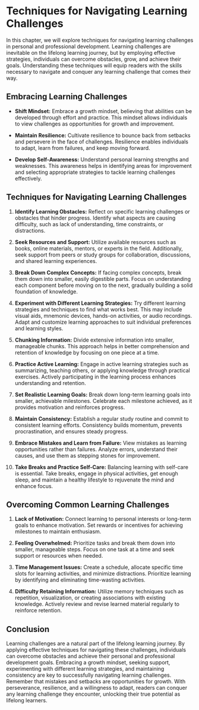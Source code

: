 Techniques for Navigating Learning Challenges
======================================================

In this chapter, we will explore techniques for navigating learning challenges in personal and professional development. Learning challenges are inevitable on the lifelong learning journey, but by employing effective strategies, individuals can overcome obstacles, grow, and achieve their goals. Understanding these techniques will equip readers with the skills necessary to navigate and conquer any learning challenge that comes their way.

Embracing Learning Challenges
-----------------------------

* **Shift Mindset:** Embrace a growth mindset, believing that abilities can be developed through effort and practice. This mindset allows individuals to view challenges as opportunities for growth and improvement.

* **Maintain Resilience:** Cultivate resilience to bounce back from setbacks and persevere in the face of challenges. Resilience enables individuals to adapt, learn from failures, and keep moving forward.

* **Develop Self-Awareness:** Understand personal learning strengths and weaknesses. This awareness helps in identifying areas for improvement and selecting appropriate strategies to tackle learning challenges effectively.

Techniques for Navigating Learning Challenges
---------------------------------------------

1. **Identify Learning Obstacles:** Reflect on specific learning challenges or obstacles that hinder progress. Identify what aspects are causing difficulty, such as lack of understanding, time constraints, or distractions.

2. **Seek Resources and Support:** Utilize available resources such as books, online materials, mentors, or experts in the field. Additionally, seek support from peers or study groups for collaboration, discussions, and shared learning experiences.

3. **Break Down Complex Concepts:** If facing complex concepts, break them down into smaller, easily digestible parts. Focus on understanding each component before moving on to the next, gradually building a solid foundation of knowledge.

4. **Experiment with Different Learning Strategies:** Try different learning strategies and techniques to find what works best. This may include visual aids, mnemonic devices, hands-on activities, or audio recordings. Adapt and customize learning approaches to suit individual preferences and learning styles.

5. **Chunking Information:** Divide extensive information into smaller, manageable chunks. This approach helps in better comprehension and retention of knowledge by focusing on one piece at a time.

6. **Practice Active Learning:** Engage in active learning strategies such as summarizing, teaching others, or applying knowledge through practical exercises. Actively participating in the learning process enhances understanding and retention.

7. **Set Realistic Learning Goals:** Break down long-term learning goals into smaller, achievable milestones. Celebrate each milestone achieved, as it provides motivation and reinforces progress.

8. **Maintain Consistency:** Establish a regular study routine and commit to consistent learning efforts. Consistency builds momentum, prevents procrastination, and ensures steady progress.

9. **Embrace Mistakes and Learn from Failure:** View mistakes as learning opportunities rather than failures. Analyze errors, understand their causes, and use them as stepping stones for improvement.

10. **Take Breaks and Practice Self-Care:** Balancing learning with self-care is essential. Take breaks, engage in physical activities, get enough sleep, and maintain a healthy lifestyle to rejuvenate the mind and enhance focus.

Overcoming Common Learning Challenges
-------------------------------------

1. **Lack of Motivation:** Connect learning to personal interests or long-term goals to enhance motivation. Set rewards or incentives for achieving milestones to maintain enthusiasm.

2. **Feeling Overwhelmed:** Prioritize tasks and break them down into smaller, manageable steps. Focus on one task at a time and seek support or resources when needed.

3. **Time Management Issues:** Create a schedule, allocate specific time slots for learning activities, and minimize distractions. Prioritize learning by identifying and eliminating time-wasting activities.

4. **Difficulty Retaining Information:** Utilize memory techniques such as repetition, visualization, or creating associations with existing knowledge. Actively review and revise learned material regularly to reinforce retention.

Conclusion
----------

Learning challenges are a natural part of the lifelong learning journey. By applying effective techniques for navigating these challenges, individuals can overcome obstacles and achieve their personal and professional development goals. Embracing a growth mindset, seeking support, experimenting with different learning strategies, and maintaining consistency are key to successfully navigating learning challenges. Remember that mistakes and setbacks are opportunities for growth. With perseverance, resilience, and a willingness to adapt, readers can conquer any learning challenge they encounter, unlocking their true potential as lifelong learners.
